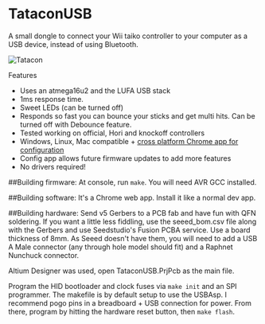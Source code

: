 # TataconUSB
A small dongle to connect your Wii taiko controller to your computer as a USB
device, instead of using Bluetooth.

![Tatacon](http://mon.im/img/Tata.png)

Features
- Uses an atmega16u2 and the LUFA USB stack
- 1ms response time.
- Sweet LEDs (can be turned off)
- Responds so fast you can bounce your sticks and get multi hits. Can be turned off with Debounce feature.
- Tested working on official, Hori and knockoff controllers
- Windows, Linux, Mac compatible + [cross platform Chrome app for configuration](https://chrome.google.com/webstore/detail/tataconfig/ndeibflmpllogilncdmoajadcopjkchg)
- Config app allows future firmware updates to add more features
- No drivers required!

##Building firmware:
At console, run `make`. You will need AVR GCC installed.

##Building software:
It's a Chrome web app. Install it like a normal dev app.

##Building hardware:
Send v5 Gerbers to a PCB fab and have fun with QFN soldering. If you want
a little less fiddling, use the seeed_bom.csv file along with the Gerbers
and use Seedstudio's Fusion PCBA service. Use a board thickness of 8mm.
As Seeed doesn't have them, you will need to add a USB A Male connector
(any through hole model should fit) and a Raphnet Nunchuck connector.

Altium Designer was used, open TataconUSB.PrjPcb as the main file.

Program the HID bootloader and clock fuses via `make init` and an SPI programmer.
The makefile is by default setup to use the USBAsp. I recommend pogo pins
in a breadboard + USB connection for power.
From there, program by hitting the hardware reset button, then `make flash`.
